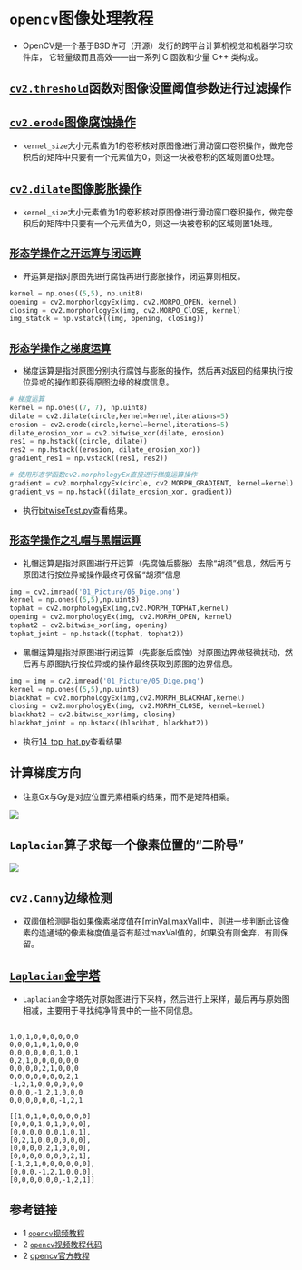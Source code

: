 # `opencv`图像处理教程
* OpenCV是一个基于BSD许可（开源）发行的跨平台计算机视觉和机器学习软件库， 它轻量级而且高效——由一系列 C 函数和少量 C++ 类构成。

## [`cv2.threshold`](https://www.bilibili.com/video/BV1PV411774y?p=9&vd_source=df8b73f15b5a0311fd8a1646ccd07daf)函数对图像设置阈值参数进行过滤操作

## [`cv2.erode`图像腐蚀操作](https://www.bilibili.com/video/BV1PV411774y?p=12&vd_source=df8b73f15b5a0311fd8a1646ccd07daf)
* `kernel_size`大小元素值为1的卷积核对原图像进行滑动窗口卷积操作，做完卷积后的矩阵中只要有一个元素值为0，则这一块被卷积的区域则置0处理。

## [`cv2.dilate`图像膨胀操作](https://www.bilibili.com/video/BV1PV411774y?p=12&vd_source=df8b73f15b5a0311fd8a1646ccd07daf)
* `kernel_size`大小元素值为1的卷积核对原图像进行滑动窗口卷积操作，做完卷积后的矩阵中只要有一个元素值为0，则这一块被卷积的区域则置1处理。

## [`形态学操作之开运算与闭运算`](https://www.bilibili.com/video/BV1PV411774y?p=14&vd_source=df8b73f15b5a0311fd8a1646ccd07daf)
* 开运算是指对原图先进行腐蚀再进行膨胀操作，闭运算则相反。
```python
kernel = np.ones((5,5), np.unit8)
opening = cv2.morphorlogyEx(img, cv2.MORPO_OPEN, kernel)
closing = cv2.morphorlogyEx(img, cv2.MORPO_ClOSE, kernel)
img_statck = np.vstatck((img, opening, closing))
```

## [`形态学操作之梯度运算`](https://www.bilibili.com/video/BV1PV411774y?p=15&vd_source=df8b73f15b5a0311fd8a1646ccd07daf)
* 梯度运算是指对原图分别执行腐蚀与膨胀的操作，然后再对返回的结果执行按位异或的操作即获得原图边缘的梯度信息。
```python
# 梯度运算
kernel = np.ones((7, 7), np.uint8)
dilate = cv2.dilate(circle,kernel=kernel,iterations=5)
erosion = cv2.erode(circle,kernel=kernel,iterations=5)
dilate_erosion_xor = cv2.bitwise_xor(dilate, erosion)
res1 = np.hstack((circle, dilate))
res2 = np.hstack((erosion, dilate_erosion_xor))
gradient_res1 = np.vstack((res1, res2))

# 使用形态学函数cv2.morphologyEx直接进行梯度运算操作
gradient = cv2.morphologyEx(circle, cv2.MORPH_GRADIENT, kernel=kernel)
gradient_vs = np.hstack((dilate_erosion_xor, gradient))
```
* 执行[bitwiseTest.py](src/bitwiseTest.py)查看结果。

## [`形态学操作之礼帽与黑帽运算`](https://www.bilibili.com/video/BV1PV411774y?p=16&vd_source=df8b73f15b5a0311fd8a1646ccd07daf)
* 礼帽运算是指对原图进行开运算（先腐蚀后膨胀）去除“胡须”信息，然后再与原图进行按位异或操作最终可保留“胡须”信息
```python
img = cv2.imread('01_Picture/05_Dige.png')
kernel = np.ones((5,5),np.uint8)
tophat = cv2.morphologyEx(img,cv2.MORPH_TOPHAT,kernel)
opening = cv2.morphologyEx(img, cv2.MORPH_OPEN, kernel)
tophat2 = cv2.bitwise_xor(img, opening)
tophat_joint = np.hstack((tophat, tophat2))
```
* 黑帽运算是指对原图进行闭运算（先膨胀后腐蚀）对原图边界做轻微扰动，然后再与原图执行按位异或的操作最终获取到原图的边界信息。
```python
img = img = cv2.imread('01_Picture/05_Dige.png')
kernel = np.ones((5,5),np.uint8)
blackhat = cv2.morphologyEx(img,cv2.MORPH_BLACKHAT,kernel)
closing = cv2.morphologyEx(img, cv2.MORPH_CLOSE, kernel=kernel)
blackhat2 = cv2.bitwise_xor(img, closing)
blackhat_joint = np.hstack((blackhat, blackhat2))
```
* 执行[14_top_hat.py](opencv_tutorial/14_top_hat.py)查看结果

## 计算梯度方向
* 注意Gx与Gy是对应位置元素相乘的结果，而不是矩阵相乘。

![](opencv_tutorial/data/gradient_direction.png)


## `Laplacian`算子求每一个像素位置的“二阶导”
![](opencv_tutorial/data/LaplacianFormula.png)

## `cv2.Canny`边缘检测
* 双阈值检测是指如果像素梯度值在[minVal,maxVal]中，则进一步判断此该像素的连通域的像素梯度值是否有超过maxVal值的，如果没有则舍弃，有则保留。


## [`Laplacian`金字塔](opencv_tutorial/LaplacianPyramidTest.py)
* `Laplacian`金字塔先对原始图进行下采样，然后进行上采样，最后再与原始图相减，主要用于寻找纯净背景中的一些不同信息。

## 
```text
1,0,1,0,0,0,0,0,0
0,0,0,1,0,1,0,0,0
0,0,0,0,0,0,1,0,1
0,2,1,0,0,0,0,0,0
0,0,0,0,2,1,0,0,0
0,0,0,0,0,0,0,2,1
-1,2,1,0,0,0,0,0,0
0,0,0,-1,2,1,0,0,0
0,0,0,0,0,0,-1,2,1

[[1,0,1,0,0,0,0,0,0]
[0,0,0,1,0,1,0,0,0],
[0,0,0,0,0,0,1,0,1],
[0,2,1,0,0,0,0,0,0],
[0,0,0,0,2,1,0,0,0],
[0,0,0,0,0,0,0,2,1],
[-1,2,1,0,0,0,0,0,0],
[0,0,0,-1,2,1,0,0,0],
[0,0,0,0,0,0,-1,2,1]]

```

## 参考链接
* 1 [`opencv`视频教程](https://www.bilibili.com/video/BV1PV411774y?p=9&vd_source=df8b73f15b5a0311fd8a1646ccd07daf)
* 2 [`opencv`视频教程代码](https://github.com/Amanda-Barbara/opencv_tutorial)
* 2 [opencv官方教程](https://docs.opencv.org/4.x/d7/da8/tutorial_table_of_content_imgproc.html)